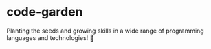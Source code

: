 # code-garden
Planting the seeds and growing skills in a wide range of programming languages and technologies! 🌱
